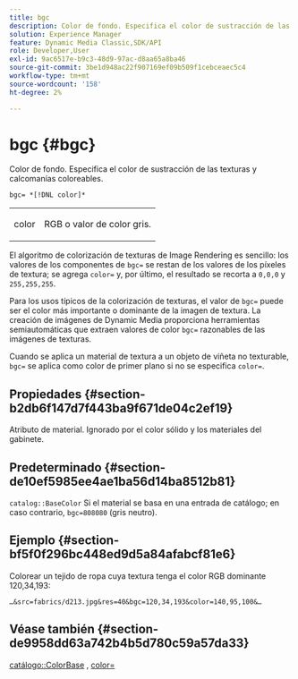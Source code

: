 ```yaml
---
title: bgc
description: Color de fondo. Especifica el color de sustracción de las texturas y calcomanías coloreables.
solution: Experience Manager
feature: Dynamic Media Classic,SDK/API
role: Developer,User
exl-id: 9ac6517e-b9c3-48d9-97ac-d8aa65a8ba46
source-git-commit: 3be1d948ac22f907169ef09b509f1cebceaec5c4
workflow-type: tm+mt
source-wordcount: '158'
ht-degree: 2%

---
```


# bgc {#bgc}

Color de fondo. Especifica el color de sustracción de las texturas y calcomanías coloreables.

`bgc= *[!DNL color]*`

<table id="simpletable_131302355CAB4900A7B45FED903A1AAD" class="- topic/simpletable "> 
 <tr class="- topic/strow strow"> 
  <td class="- topic/stentry stentry"> <p><span class="+ topic/keyword sw-d/varname varname"> color</span> </p> </td> 
  <td class="- topic/stentry stentry"> <p>RGB o valor de color gris. </p></td> 
 </tr> 
</table>

El algoritmo de colorización de texturas de Image Rendering es sencillo: los valores de los componentes de `bgc=` se restan de los valores de los píxeles de textura; se agrega `color=` y, por último, el resultado se recorta a `0,0,0` y `255,255,255`.

Para los usos típicos de la colorización de texturas, el valor de `bgc=` puede ser el color más importante o dominante de la imagen de textura. La creación de imágenes de Dynamic Media proporciona herramientas semiautomáticas que extraen valores de color `bgc=` razonables de las imágenes de texturas.

Cuando se aplica un material de textura a un objeto de viñeta no texturable, `bgc=` se aplica como color de primer plano si no se especifica `color=`.

## Propiedades {#section-b2db6f147d7f443ba9f671de04c2ef19}

Atributo de material. Ignorado por el color sólido y los materiales del gabinete.

## Predeterminado {#section-de10ef5985ee4ae1ba56d14ba8512b81}

`catalog::BaseColor` Si el material se basa en una entrada de catálogo; en caso contrario, `bgc=808080` (gris neutro).

## Ejemplo {#section-bf5f0f296bc448ed9d5a84afabcf81e6}

Colorear un tejido de ropa cuya textura tenga el color RGB dominante 120,34,193:

`…&src=fabrics/d213.jpg&res=40&bgc=120,34,193&color=140,95,100&…`

## Véase también {#section-de9958dd63a742b4b5d780c59a57da33}

[catálogo::ColorBase](../../../../../ir-api/material-cat/image-rendering-api-ref/c-ir-material-catalog/c-ir-material-data-reference/r-ir-basecolor.md#reference-5f02371b1d8e444ab12d2614d9792de8) , [color=](../../../../../ir-api/http-protocol/image-rendering-api-ref/c-ir-http-protocol-ref/c-ir-http-protocol-command-reference/r-ir-http-color.md#reference-ea3cba9edfe94dbab86d8f123a9ed0aa)
